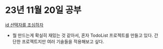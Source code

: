 # 23년 11월 20일 공부

[id 선택자를 조심하자](https://studysmart.tistory.com/92)
- 뭘 만드는게 확실히 재밌는 것 같아서, 혼자 TodoList 프로젝트를 만들고 있다. 간단한 프로젝트지만 여러 기술들을 적용해보고 싶다. 